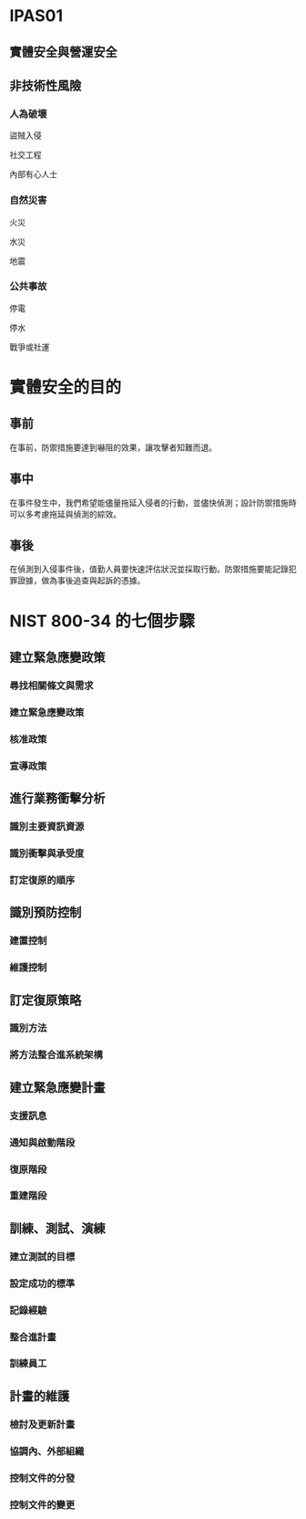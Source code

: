 # IPAS01
## 實體安全與營運安全
## 非技術性風險
### 人為破壞

盜賊入侵

社交工程

內部有心人士

### 自然災害

火災

水災

地震


### 公共事故

停電

停水

戰爭或社運

# 實體安全的目的

## 事前

在事前，防禦措施要達到嚇阻的效果，讓攻擊者知難而退。

## 事中

在事件發生中，我們希望能儘量拖延入侵者的行動，並儘快偵測；設計防禦措施時可以多考慮拖延與偵測的綜效。

## 事後

在偵測到入侵事件後，值勤人員要快速評估狀況並採取行動。防禦措施要能記錄犯罪證據，做為事後追查與起訴的憑據。

# NIST 800-34 的七個步驟

## 建立緊急應變政策

### 尋找相關條文與需求

### 建立緊急應變政策

### 核准政策

### 宣導政策

## 進行業務衝擊分析

###  識別主要資訊資源

### 識別衝擊與承受度

### 訂定復原的順序

## 識別預防控制

### 建置控制

### 維護控制

## 訂定復原策略 

### 識別方法

### 將方法整合進系統架構

## 建立緊急應變計畫

### 支援訊息

### 通知與啟動階段

### 復原階段

### 重建階段

## 訓練、測試、演練

### 建立測試的目標

### 設定成功的標準

### 記錄經驗

### 整合進計畫

### 訓練員工

## 計畫的維護

### 檢討及更新計畫

### 協調內、外部組織

### 控制文件的分發

### 控制文件的變更


##
